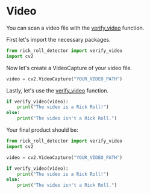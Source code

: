 # Video

You can scan a video file with the [verify_video](/api/#rick_roll_detectorverify_videocap-cv2videocapture-true-or-none) function.

First let's import the necessary packages.
```python
from rick_roll_detector import verify_video
import cv2
```

Now let's create a VideoCapture of your video file.
```python
video = cv2.VideoCapture("YOUR_VIDEO_PATH")
```

Lastly, let's use the [verify_video](/api/#rick_roll_detectorverify_videocap-cv2videocapture-true-or-none) function.
```python
if verify_video(video):
    print("The video is a Rick Roll!")
else:
    print("The video isn't a Rick Roll.")
```

Your final product should be:
```python
from rick_roll_detector import verify_video
import cv2

video = cv2.VideoCapture("YOUR_VIDEO_PATH")

if verify_video(video):
    print("The video is a Rick Roll!")
else:
    print("The video isn't a Rick Roll.")
```